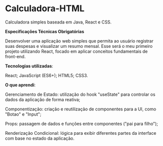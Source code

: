 # Calculadora-HTML

Calculadora simples baseada em Java, React e CSS.

**Especificações Técnicas Obrigatórias**

Desenvolver uma aplicação web simples que permita ao usuário registrar suas despesas e visualizar um resumo mensal. Esse será o meu primeiro projeto utilizando React, focado em aplicar conceitos fundamentais de front-end.

**Tecnologias utilizadas**:

React;
JavaScript (ES6+);
HTML5;
CSS3.

**O que aprendi**:

Gerenciamento de Estado: utilização do hook "useState" para controlar os dados da aplicação de forma reativa;

Componentização: criação e reutilização de componentes para a UI, como "Botao" e "Input";

Props: passagem de dados e funções entre componentes ("pai para filho");

Renderização Condicional: lógica para exibir diferentes partes da interface com base no estado da aplicação.
